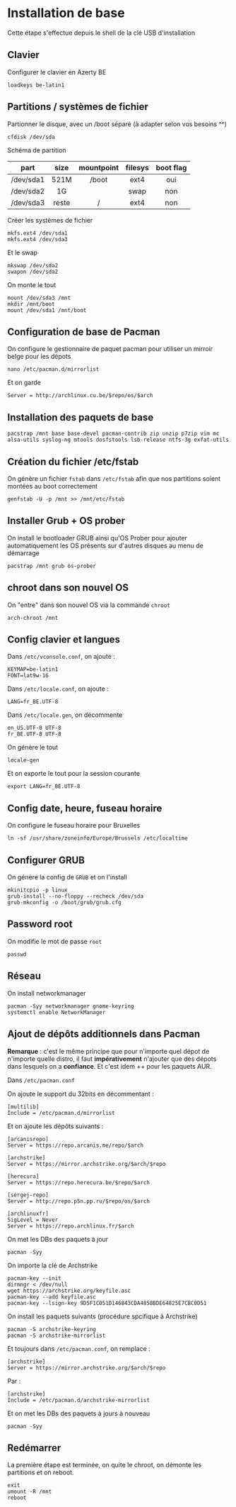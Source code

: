 # Installation de base

Cette étape s'effectue depuis le shell de la clé USB d'installation

## Clavier

Configurer le clavier en Azerty BE

```shell
loadkeys be-latin1
```

## Partitions / systèmes de fichier

Partionner le disque, avec un /boot séparé (à adapter selon vos besoins ^^)

```shell
cfdisk /dev/sda
```

Schéma de partition

part | size | mountpoint | filesys | boot flag
:-:|:-:|:-:|:-:|:-:
/dev/sda1 | 521M | /boot | ext4 | oui
/dev/sda2 | 1G | | swap | non
/dev/sda3 | reste | / | ext4 | non

Créer les systèmes de fichier

```shell
mkfs.ext4 /dev/sda1
mkfs.ext4 /dev/sda3
```

Et le swap

```shell
mkswap /dev/sda2
swapon /dev/sda2
```

On monte le tout

```shell
mount /dev/sda3 /mnt
mkdir /mnt/boot
mount /dev/sda1 /mnt/boot
```

## Configuration de base de Pacman

On configure le gestionnaire de paquet pacman pour utiliser un mirroir belge pour les dépots

```shell
nano /etc/pacman.d/mirrorlist
```

Et on garde

```shell
Server = http://archlinux.cu.be/$repo/os/$arch
```

## Installation des paquets de base

```shell
pacstrap /mnt base base-devel pacman-contrib zip unzip p7zip vim mc alsa-utils syslog-ng mtools dosfstools lsb-release ntfs-3g exfat-utils
```

## Création du fichier /etc/fstab

On génère un fichier `fstab` dans `/etc/fstab` afin que nos partitions soient montées au boot correctement

```shell
genfstab -U -p /mnt >> /mnt/etc/fstab
```

## Installer Grub + OS prober

On install le bootloader GRUB ainsi qu'OS Prober pour ajouter automatiquement les OS présents sur d'autres disques au menu de démarrage

```shell
pacstrap /mnt grub os-prober
```

## chroot dans son nouvel OS

On "entre" dans son nouvel OS via la commande `chroot`

```shell
arch-chroot /mnt
```

## Config clavier et langues

Dans `/etc/vconsole.conf`, on ajoute :

```shell
KEYMAP=be-latin1
FONT=lat9w-16
```

Dans `/etc/locale.conf`, on ajoute :

```shell
LANG=fr_BE.UTF-8
```

Dans `/etc/locale.gen`, on décommente

```shell
en_US.UTF-8 UTF-8
fr_BE.UTF-8 UTF-8
```

On génère le tout

```shell
locale-gen
```

Et on exporte le tout pour la session courante

```shell
export LANG=fr_BE.UTF-8
```

## Config date, heure, fuseau horaire

On configure le fuseau horaire pour Bruxelles

```shell
ln -sf /usr/share/zoneinfo/Europe/Brussels /etc/localtime
```

## Configurer GRUB

On génère la config de `GRUB` et on l'install

```shell
mkinitcpio -p linux
grub-install --no-floppy --recheck /dev/sda
grub-mkconfig -o /boot/grub/grub.cfg
```

## Password root

On modifie le mot de passe `root`

```shell
passwd
```

## Réseau

On install networkmanager

```shell
pacman -Syy networkmanager gnome-keyring
systemctl enable NetworkManager
```

## Ajout de dépôts additionnels dans Pacman

**Remarque** : c'est le même principe que pour n'importe quel dépot de n'importe quelle distro, il faut **impérativement** n'ajouter que des dépots dans lesquels on a **confiance**. Et c'est idem ++ pour les paquets AUR.

Dans `/etc/pacman.conf`

On ajoute le support du 32bits en décommentant :

```shell
[multilib]
Include = /etc/pacman.d/mirrorlist
```

Et on ajoute les dépôts suivants :

```shell
[arcanisrepo]
Server = https://repo.arcanis.me/repo/$arch

[archstrike]
Server = https://mirror.archstrike.org/$arch/$repo

[herecura]
Server = https://repo.herecura.be/$repo/$arch

[sergej-repo]
Server = http://repo.p5n.pp.ru/$repo/os/$arch

[archlinuxfr]
SigLevel = Never
Server = https://repo.archlinux.fr/$arch
```

On met les DBs des paquets à jour

```shell
pacman -Syy
```

On importe la clé de Archstrike

```shell
pacman-key --init
dirmngr < /dev/null
wget https://archstrike.org/keyfile.asc
pacman-key --add keyfile.asc
pacman-key --lsign-key 9D5F1C051D146843CDA4858BDE64825E7CBC0D51
```

On install les paquets suivants (procédure spcifique à Archstrike)

```shell
pacman -S archstrike-keyring
pacman -S archstrike-mirrorlist
```

Et toujours dans `/etc/pacman.conf`, on remplace :

```shell
[archstrike]
Server = https://mirror.archstrike.org/$arch/$repo
```

Par :

```shell
[archstrike]
Include = /etc/pacman.d/archstrike-mirrorlist
```

Et on met les DBs des paquets à jours à nouveau

```shell
pacman -Syy
```

## Redémarrer

La première étape est terminée, on quite le chroot, on démonte les partitions et on reboot.

```shell
exit
umount -R /mnt
reboot
```
